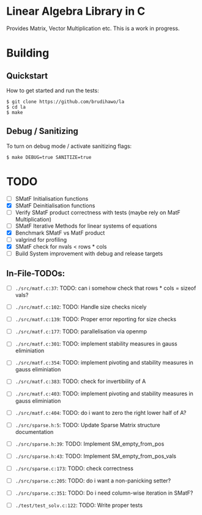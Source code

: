 # Linear Algebra Library in C

Provides Matrix, Vector Multiplication etc. This is a work in progress.

# Building

## Quickstart

How to get started and run the tests:
```shell
$ git clone https://github.com/brudihawo/la
$ cd la
$ make
```

## Debug / Sanitizing
To turn on debug mode / activate sanitizing flags:

```shell
$ make DEBUG=true SANITIZE=true
```

# TODO

- [ ] SMatF Initialisation functions
- [x] SMatF Deinitialisation functions
- [ ] Verify SMatF product correctness with tests (maybe rely on MatF Multiplication)
- [ ] SMatF Iterative Methods for linear systems of equations
- [x] Benchmark SMatF vs MatF product
- [ ] valgrind for profiling
- [x] SMatF check for nvals < rows * cols
- [ ] Build System improvement with debug and release targets

## In-File-TODOs:

- [ ] `./src/matf.c:37`: TODO: can i somehow check that rows * cols = sizeof vals?
- [ ] `./src/matf.c:102`: TODO: Handle size checks nicely
- [ ] `./src/matf.c:139`: TODO: Proper error reporting for size checks
- [ ] `./src/matf.c:177`: TODO: parallelisation via openmp
- [ ] `./src/matf.c:301`: TODO: implement stability measures in gauss eliminiation
- [ ] `./src/matf.c:354`: TODO: implement pivoting and stability measures in gauss eliminiation
- [ ] `./src/matf.c:383`: TODO: check for invertibility of A
- [ ] `./src/matf.c:403`: TODO: implement pivoting and stability measures in gauss eliminiation
- [ ] `./src/matf.c:404`: TODO: do i want to zero the right lower half of A?

- [ ] `./src/sparse.h:5`: TODO: Update Sparse Matrix structure documentation
- [ ] `./src/sparse.h:39`: TODO: Implement SM_empty_from_pos
- [ ] `./src/sparse.h:43`: TODO: Implement SM_empty_from_pos_vals
- [ ] `./src/sparse.c:173`: TODO: check correctness
- [ ] `./src/sparse.c:205`: TODO: do i want a non-panicking setter?
- [ ] `./src/sparse.c:351`: TODO: Do i need column-wise iteration in SMatF?

- [ ] `./test/test_solv.c:122`: TODO: Write proper tests
